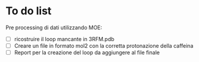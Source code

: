 # To do list
Pre processing di dati
utilizzando MOE:
- [ ] ricostruire il loop mancante in 3RFM.pdb
- [ ] Creare un file in formato mol2 con la corretta protonazione della caffeina
- [ ] Report per la creazione del loop da aggiungere al file finale
